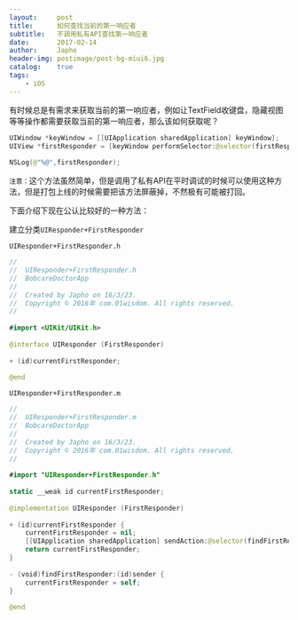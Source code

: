 ```yaml
---
layout:     post
title:      如何查找当前的第一响应者 
subtitle:   不调用私有API查找第一响应者
date:       2017-02-14
author:     Japho
header-img: postimage/post-bg-miui6.jpg
catalog:    true
tags:
    - iOS
---
```


有时候总是有需求来获取当前的第一响应者，例如让TextField收键盘，隐藏视图等等操作都需要获取当前的第一响应者，那么该如何获取呢？

```swift
UIWindow *keyWindow = [[UIApplication sharedApplication] keyWindow];  
UIView *firstResponder = [keyWindow performSelector:@selector(firstResponder)];  
  
NSLog(@"%@",firstResponder);
```

`注意：`这个方法虽然简单，但是调用了私有API在平时调试的时候可以使用这种方法，但是打包上线的时候需要把该方法屏蔽掉，不然极有可能被打回。

下面介绍下现在公认比较好的一种方法：

建立分类`UIResponder+FirstResponder`

`UIResponder+FirstResponder.h`


```swift
//  
//  UIResponder+FirstResponder.h  
//  BobcareDoctorApp  
//  
//  Created by Japho on 16/3/23.  
//  Copyright © 2016年 com.01wisdom. All rights reserved.  
//  
  
#import <UIKit/UIKit.h>  
  
@interface UIResponder (FirstResponder)  
  
+ (id)currentFirstResponder;  
  
@end
```

`UIResponder+FirstResponder.m`


```swift
//  
//  UIResponder+FirstResponder.m  
//  BobcareDoctorApp  
//  
//  Created by Japho on 16/3/23.  
//  Copyright © 2016年 com.01wisdom. All rights reserved.  
//  
  
#import "UIResponder+FirstResponder.h"  
  
static __weak id currentFirstResponder;  
  
@implementation UIResponder (FirstResponder)  
  
+ (id)currentFirstResponder {  
    currentFirstResponder = nil;  
    [[UIApplication sharedApplication] sendAction:@selector(findFirstResponder:) to:nil from:nil forEvent:nil];  
    return currentFirstResponder;  
}  
  
- (void)findFirstResponder:(id)sender {  
    currentFirstResponder = self;  
}  
  
@end
```
